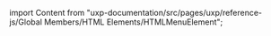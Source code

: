 
import Content from "uxp-documentation/src/pages/uxp/reference-js/Global Members/HTML Elements/HTMLMenuElement";

<Content query="product=photoshop"/>
